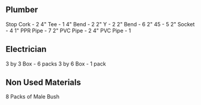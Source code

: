 ## Plumber 
Stop Cork - 2
4" Tee - 1
4" Bend - 2
2" Y - 2
2" Bend - 6
2" 45 - 5
2" Socket - 4
1" PPR Pipe - 7
2" PVC Pipe - 2 
4" PVC Pipe - 1

## Electrician 
3 by 3 Box - 6 packs
3 by 6 Box - 1 pack


## Non Used Materials
8 Packs of Male Bush


